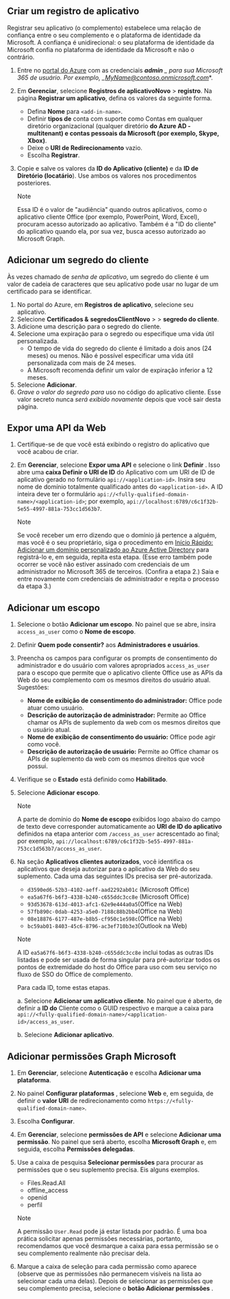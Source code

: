 ## <a name="create-an-app-registration"></a>Criar um registro de aplicativo

Registrar seu aplicativo (o complemento) estabelece uma relação de confiança entre o seu complemento e o plataforma de identidade da Microsoft. A confiança é unidirecional: o seu plataforma de identidade da Microsoft confia no plataforma de identidade da Microsoft e não o contrário.

1. Entre no [portal do Azure](https://portal.azure.com/) com as credenciais ***admin** _ para sua Microsoft 365 de usuário. Por exemplo, _*MyName@contoso.onmicrosoft.com***.
1. Em **Gerenciar**, selecione **Registros de aplicativoNovo** >  **registro**. Na página **Registrar um aplicativo**, defina os valores da seguinte forma.

    * Defina **Nome** para `<add-in-name>`.
    * Definir **tipos de** conta com suporte como Contas em qualquer diretório organizacional (qualquer diretório **do Azure AD - multitenant) e contas pessoais da Microsoft (por exemplo, Skype, Xbox)**.
    * Deixe o **URI de Redirecionamento** vazio.
    * Escolha **Registrar**.

1. Copie e salve os valores da **ID do Aplicativo (cliente)** e da **ID de Diretório (locatário**). Use ambos os valores nos procedimentos posteriores.

    > [!NOTE]
    > Essa ID é o valor de "audiência" quando outros aplicativos, como o aplicativo cliente Office (por exemplo, PowerPoint, Word, Excel), procuram acesso autorizado ao aplicativo. Também é a "ID do cliente" do aplicativo quando ela, por sua vez, busca acesso autorizado ao Microsoft Graph.

## <a name="add-a-client-secret"></a>Adicionar um segredo do cliente

Às vezes chamado de _senha de aplicativo_, um segredo do cliente é um valor de cadeia de caracteres que seu aplicativo pode usar no lugar de um certificado para se identificar.

1. No portal do Azure, em **Registros de aplicativo**, selecione seu aplicativo.
1. Selecione **Certificados &** **segredosClientNovo** >  >  **segredo do cliente**.
1. Adicione uma descrição para o segredo do cliente.
1. Selecione uma expiração para o segredo ou especifique uma vida útil personalizada.
    * O tempo de vida do segredo do cliente é limitado a dois anos (24 meses) ou menos. Não é possível especificar uma vida útil personalizada com mais de 24 meses.
    * A Microsoft recomenda definir um valor de expiração inferior a 12 meses.
1. Selecione **Adicionar**.
1. _Grave o valor do segredo para_ uso no código do aplicativo cliente. Esse valor secreto nunca _será exibido novamente_ depois que você sair desta página.

## <a name="expose-a-web-api"></a>Expor uma API da Web

1. Certifique-se de que você está exibindo o registro do aplicativo que você acabou de criar.
1. Em **Gerenciar**, selecione **Expor uma API** e selecione o link **Definir** . Isso abre uma **caixa Definir o URI de ID** do Aplicativo com um URI de ID de aplicativo gerado no formulário `api://<application-id>`. Insira seu nome de domínio totalmente qualificado antes do `<application-id>`. A ID inteira deve ter o formulário `api://<fully-qualified-domain-name>/<application-id>`; por exemplo, `api://localhost:6789/c6c1f32b-5e55-4997-881a-753cc1d563b7`.

    > [!NOTE]
    > Se você receber um erro dizendo que o domínio já pertence a alguém, mas você é o seu proprietário, siga o procedimento em [Início Rápido: Adicionar um domínio personalizado ao Azure Active Directory](/azure/active-directory/add-custom-domain) para registrá-lo e, em seguida, repita esta etapa. (Esse erro também pode ocorrer se você não estiver assinado com credenciais de um administrador no Microsoft 365 de terceiros. (Confira a etapa 2.) Saia e entre novamente com credenciais de administrador e repita o processo da etapa 3.)

## <a name="add-a-scope"></a>Adicionar um escopo

1. Selecione o botão **Adicionar um escopo**. No painel que se abre, insira `access_as_user` como o **Nome de escopo**.

1. Definir **Quem pode consentir?** aos **Administradores e usuários**.

1. Preencha os campos para configurar os prompts de consentimento do administrador e do usuário com valores apropriados `access_as_user` para o escopo que permite que o aplicativo cliente Office use as APIs da Web do seu complemento com os mesmos direitos do usuário atual. Sugestões:

    * **Nome de exibição de consentimento do administrador:** Office pode atuar como usuário.
    * **Descrição de autorização de administrador:** Permite ao Office chamar os APIs de suplemento da web com os mesmos direitos que o usuário atual.
    * **Nome de exibição de consentimento do usuário:** Office pode agir como você.
    * **Descrição de autorização de usuário:** Permite ao Office chamar os APIs de suplemento da web com os mesmos direitos que você possui.

1. Verifique se o **Estado** está definido como **Habilitado**.

1. Selecione **Adicionar escopo**.

    > [!NOTE]
    > A parte de domínio do **Nome de escopo** exibidos logo abaixo do campo de texto deve corresponder automaticamente ao **URI de ID do aplicativo** definidos na etapa anterior com `/access_as_user` acrescentado ao final; por exemplo, `api://localhost:6789/c6c1f32b-5e55-4997-881a-753cc1d563b7/access_as_user`.

1. Na seção **Aplicativos clientes autorizados**, você identifica os aplicativos que deseja autorizar para o aplicativo da Web do seu suplemento. Cada uma das seguintes IDs precisa ser pré-autorizada.
  
    * `d3590ed6-52b3-4102-aeff-aad2292ab01c` (Microsoft Office)
    * `ea5a67f6-b6f3-4338-b240-c655ddc3cc8e` (Microsoft Office)
    * `93d53678-613d-4013-afc1-62e9e444a0a5`(Office na Web)
    * `57fb890c-0dab-4253-a5e0-7188c88b2bb4`(Office na Web)
    * `08e18876-6177-487e-b8b5-cf950c1e598c`(Office na Web)
    * `bc59ab01-8403-45c6-8796-ac3ef710b3e3`(Outlook na Web)

    > [!NOTE]
    > A ID `ea5a67f6-b6f3-4338-b240-c655ddc3cc8e` inclui todas as outras IDs listadas e pode ser usada de forma singular para pré-autorizar todos os pontos de extremidade do host do Office para uso com seu serviço no fluxo de SSO do Office de complemento.

    Para cada ID, tome estas etapas.

      a. Selecione **Adicionar um aplicativo cliente**. No painel que é aberto, de definir a **ID do** Cliente como o GUID respectivo e marque a caixa para `api://<fully-qualified-domain-name>/<application-id>/access_as_user`.

      b. Selecione **Adicionar aplicativo**.

## <a name="add-microsoft-graph-permissions"></a>Adicionar permissões Graph Microsoft

1. Em **Gerenciar**, selecione **Autenticação** e escolha **Adicionar uma plataforma**.

1. No painel **Configurar plataformas** , selecione **Web** e, em seguida, de definir o **valor URI** de redirecionamento como `https://<fully-qualified-domain-name>`.

1. Escolha **Configurar**.

1. Em **Gerenciar**, selecione **permissões de API** e selecione **Adicionar uma permissão**. No painel que será aberto, escolha **Microsoft Graph** e, em seguida, escolha **Permissões delegadas**.

1. Use a caixa de pesquisa **Selecionar permissões** para procurar as permissões que o seu suplemento precisa. Eis alguns exemplos.

    * Files.Read.All
    * offline_access
    * openid
    * perfil

    > [!NOTE]
    > A permissão `User.Read` pode já estar listada por padrão. É uma boa prática solicitar apenas permissões necessárias, portanto, recomendamos que você desmarque a caixa para essa permissão se o seu complemento realmente não precisar dela.

1. Marque a caixa de seleção para cada permissão como aparece (observe que as permissões não permanecem visíveis na lista ao selecionar cada uma delas). Depois de selecionar as permissões que seu complemento precisa, selecione o **botão Adicionar permissões** .
